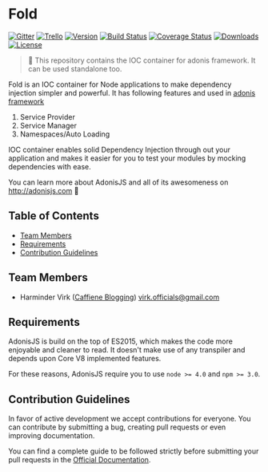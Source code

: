 # Fold

[![Gitter](https://img.shields.io/badge/+%20GITTER-JOIN%20CHAT%20%E2%86%92-1DCE73.svg?style=flat-square)](https://gitter.im/adonisjs/adonis-framework)
[![Trello](https://img.shields.io/badge/TRELLO-%E2%86%92-89609E.svg?style=flat-square)](https://trello.com/b/yzpqCgdl/adonis-for-humans)
[![Version](https://img.shields.io/npm/v/adonis-fold.svg?style=flat-square)](https://www.npmjs.com/package/adonis-fold)
[![Build Status](https://img.shields.io/travis/poppinss/adonis-fold/master.svg?style=flat-square)](https://travis-ci.org/poppinss/adonis-fold)
[![Coverage Status](https://img.shields.io/coveralls/poppinss/adonis-fold/master.svg?style=flat-square)](https://coveralls.io/github/poppinss/adonis-fold?branch=master)
[![Downloads](https://img.shields.io/npm/dt/adonis-fold.svg?style=flat-square)](https://www.npmjs.com/package/adonis-fold)
[![License](https://img.shields.io/npm/l/adonis-fold.svg?style=flat-square)](https://opensource.org/licenses/MIT)

> :pray: This repository contains the IOC container for adonis framework. It can be used standalone too.

Fold is an IOC container for Node applications to make dependency injection simpler and powerful. It has following features and used in [adonis framework](](http://adonisjs.com))

1. Service Provider
2. Service Manager
3. Namespaces/Auto Loading

IOC container enables solid Dependency Injection through out your application and makes it easier for you to test your modules by mocking dependencies with ease.

You can learn more about AdonisJS and all of its awesomeness on http://adonisjs.com :evergreen_tree:

## Table of Contents

* [Team Members](#team-members)
* [Requirements](#requirements)
* [Contribution Guidelines](#contribution-guidelines)

## <a name="team-members"></a>Team Members

* Harminder Virk ([Caffiene Blogging](http://amanvirk.me/)) <virk.officials@gmail.com>

## <a name="requirements"></a>Requirements

AdonisJS is build on the top of ES2015, which makes the code more enjoyable and cleaner to read. It doesn't make use of any transpiler and depends upon Core V8 implemented features.

For these reasons, AdonisJS require you to use `node >= 4.0` and `npm >= 3.0`.

## <a name="contribution-guidelines"></a>Contribution Guidelines

In favor of active development we accept contributions for everyone. You can contribute by submitting a bug, creating pull requests or even improving documentation.

You can find a complete guide to be followed strictly before submitting your pull requests in the [Official Documentation](http://adonisjs.com/docs/2.0/contributing).
